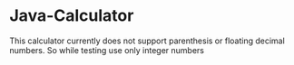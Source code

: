 # Java-Calculator
This calculator currently does not support parenthesis or floating decimal numbers.
So while testing use only integer numbers
